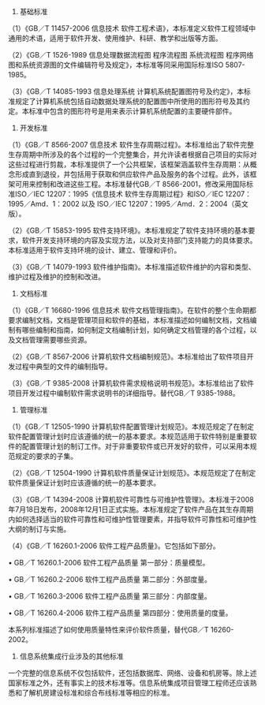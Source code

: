 
1. 基础标准

（1）《GB／T 11457-2006 信息技术
软件工程术语》，本标准定义软件工程领域中通用的术语，适用于软件开发、使用维护、科研、教学和出版等方面。

（2）《GB／T 1526-1989 信息处理数据流程图 程序流程图 系统流程图
程序网络图和系统资源图的文件编辑符号及规定》，本标准等同采用国际标准ISO
5807-1985。

（3）《GB／T 14085-1993 信息处理系统
计算机系统配置图符号及约定》，本标准规定了计算机系统包括自动数据处理系统的配置图中所使用的图形符号及其约定。本标准中包含的图形符号是用来表示计算机系统配置的主要硬件部件。

1. 开发标准

（1）《GB／T 8566-2007 信息技术
软件生存周期过程》。本标准给出了软件完整生存周期中所涉及的各个过程的一个完整集合，并允许读者根据自己项目的实际对这些过程进行剪裁，本标准提供了一个公共框架，该框架涵盖软件生存周期：从概念形成直到退役，并包括用于获取和供应软件产品及服务的各个过程。此外，该框架可用来控制和改进这些工程。本标准替代GB／T
8566-2001，修改采用国际标准ISO／IEC 12207：1995《信息技术
软件生存周期过程》和ISO／IEC 12207：1995／Amd．1：2002 以及 ISO／IEC
12207：1995／Amd．2：2004（英文版）。

（2）《GB／T 15853-1995
软件支持环境》。本标准规定了软件支持环境的基本要求，软件开发支持环境的内容及实现方法，以及对支持部门支持能力的具体要求。本标准适用于软件支持环境的设计、建立、管理和评价。

（3）《GB／T 14079-1993
软件维护指南》。本标准描述软件维护的内容和类型、维护过程及维护的控制和改进。

1. 文档标准

（1）《GB／T 16680-1996 信息技术
软件文档管理指南》。在软件的整个生命期都要求编制文档，文档是管理项目和软件的基础，本标准描述如何编制文档，文档编制有哪些编制和指南，如何制定文档编制计划，如何确定文档管理的各个过程，以及文档管理需要哪些资源。

（2）《GB／T 8567-2006
计算机软件文档编制规范》。本标准给出了软件项目开发过程中典型的文件的编制指导。

（3）《GB／T 9385-2008
计算机软件需求规格说明书规范》。本标准给出了软件项目开发过程中编制软件需求说明书的详细指导。替代GB／T
9385-1988。

1. 管理标准

（1）《GB／T 12505-1990
计算机软件配置管理计划规范》。本规范规定了在制定软件配置管理计划时应该遵循的统一的基本要求。本规范适用于软件特别是重要软件的配置管理计划的制订工作。对于非重要软件或已开发好的软件，可以采用本规范规定的要求的子集。

（2）《GB／T 12504-1990
计算机软件质量保证计划规范》。本规范规定了在制定软件质量保证计划时应该遵循的统一的基本要求。

（3）《GB／T 14394-2008
计算机软件可靠性与可维护性管理》。本标准于2008年7月18日发布，2008年12月1日正式实施。本标准规定了软件产品在其生存周期内如何选择适当的软件可靠性和可维护性管理要素，并指导软件可靠性和可维护性大纲的制订与实施。

（4）《GB／T 16260.1-2006 软件工程产品质量》。它包括如下部分。

• GB／T 16260.1-2006 软件工程产品质量 第一部分：质量模型。

• GB／T 16260.2-2006 软件工程产品质量 第二部分：外部度量。

• GB／T 16260.3-2006 软件工程产品质量 第三部分：内部度量。

• GB／T 16260.4-2006 软件工程产品质量 第四部分：使用质量的度量。



本系列标准描述了如何使用质量特性来评价软件质量，替代GB／T 16260-2002。

1. 信息系统集成行业涉及的其他标准

一个完整的信息系统不仅包括软件，还包括数据库、网络、设备和机房等。除上述国家标准之外，还有事实上的技术标准等。信息系统集成项目管理工程师还应该熟悉和了解机房建设标准和综合布线标准等相应的标准。
